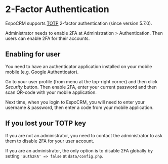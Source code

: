 # 2-Factor Authentication

EspoCRM supports [TOTP](https://en.wikipedia.org/wiki/Time-based_One-time_Password_algorithm) 2-factor authentication (since version 5.7.0).

Administrator needs to enable 2FA at Administration > Authentication. Then users can enable 2FA for their accounts.

## Enabling for user

You need to have an authenticator application installed on your mobile mobile (e.g. Google Authenticator).

Go to your user profile (from menu at the top-right corner) and then click *Security* button. Then enable 2FA, enter your current password and then scan QR-code with your mobile application.

Next time, when you login to EspoCRM, you will need to enter your username & password, then enter a code from your mobile application.

## If you lost your TOTP key

If you are not an administrator, you need to contact the administrator to ask them to disable 2FA for your user account.

If you are an administrator, the only option is to disable 2FA globally by setting `'auth2FA' => false` at `data/config.php`.
